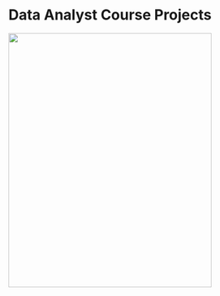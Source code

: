 # <h1><b> Data Analyst Course Projects</b> </h1>

<img src="https://images.squarespace-cdn.com/content/v1/5e8f31c8664e7b358a701917/1600367325409-QFAA53NEHZ2KBBRNOF3Y/Google+Analytics+Cert.png?format=2500w"
  width="400" 
  height="500" 
  />





